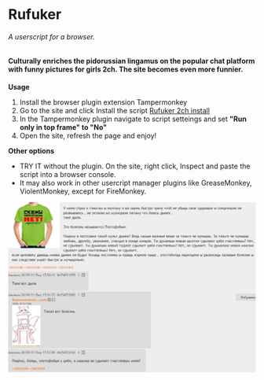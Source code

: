 # Rufuker
###### A userscript for a browser. 
#### Culturally enriches the pidorussian lingamus on the popular chat platform with funny pictures for girls 2ch. The site becomes even more funnier.


**Usage**
1. Install the browser plugin extension Tampermonkey
2. Go to the site and click Install the script [Rufuker 2ch install](https://greasyfork.org/ru/scripts/432951-rufuker-2ch)
3. In the Tampermonkey plugin navigate to script setteings and set **"Run only in top frame" to "No"**
4. Open the site, refresh the page and enjoy!

**Other options**
* TRY IT without the plugin. On the site, right click, Inspect and paste the script into a browser console. 
* It may also work in other usercript manager plugins like GreaseMonkey, ViolentMonkey, except for FireMonkey. 

![Demo](/Demo-Screenshot.png)
